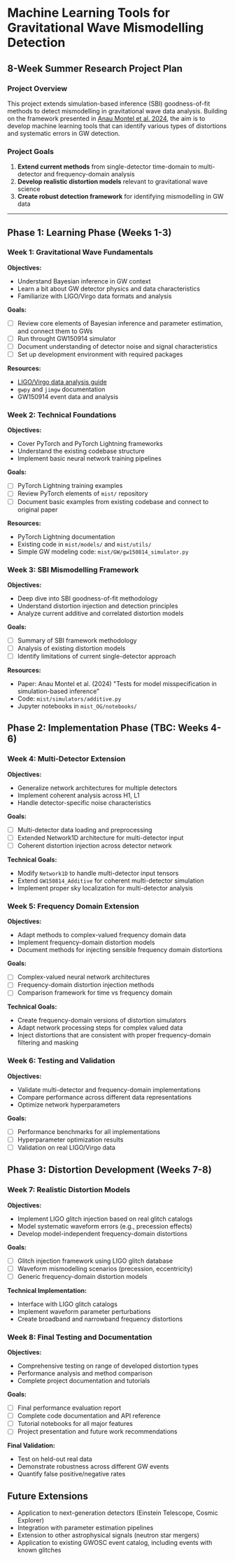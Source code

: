 # Machine Learning Tools for Gravitational Wave Mismodelling Detection
## 8-Week Summer Research Project Plan

### Project Overview
This project extends simulation-based inference (SBI) goodness-of-fit methods to detect mismodelling in gravitational wave data analysis. Building on the framework presented in [Anau Montel et al. 2024](https://arxiv.org/pdf/2412.15100), the aim is to develop machine learning tools that can identify various types of distortions and systematic errors in GW detection.

### Project Goals
1. **Extend current methods** from single-detector time-domain to multi-detector and frequency-domain analysis
2. **Develop realistic distortion models** relevant to gravitational wave science
3. **Create robust detection framework** for identifying mismodelling in GW data

---

## Phase 1: Learning Phase (Weeks 1-3)

### Week 1: Gravitational Wave Fundamentals
**Objectives:**
- Understand Bayesian inference in GW context
- Learn a bit about GW detector physics and data characteristics
- Familiarize with LIGO/Virgo data formats and analysis

**Goals:**
- [ ] Review core elements of Bayesian inference and parameter estimation, and connect them to GWs
- [ ] Run throught GW150914 simulator
- [ ] Document understanding of detector noise and signal characteristics
- [ ] Set up development environment with required packages

**Resources:**
- [LIGO/Virgo data analysis guide](https://cplberry.com/2020/02/09/gw-data-guides/)
- `gwpy` and `jimgw` documentation
- GW150914 event data and analysis

### Week 2: Technical Foundations
**Objectives:**
- Cover PyTorch and PyTorch Lightning frameworks
- Understand the existing codebase structure
- Implement basic neural network training pipelines

**Goals:**
- [ ] PyTorch Lightning training examples
- [ ] Review PyTorch elements of `mist/` repository
- [ ] Document basic examples from existing codebase and connect to original paper

**Resources:**
- PyTorch Lightning documentation
- Existing code in `mist/models/` and `mist/utils/`
- Simple GW modeling code: `mist/GW/gw150814_simulator.py`

### Week 3: SBI Mismodelling Framework
**Objectives:**
- Deep dive into SBI goodness-of-fit methodology
- Understand distortion injection and detection principles
- Analyze current additive and correlated distortion models

**Goals:**
- [ ] Summary of SBI framework methodology
- [ ] Analysis of existing distortion models
- [ ] Identify limitations of current single-detector approach

**Resources:**
- Paper: Anau Montel et al. (2024) "Tests for model misspecification in simulation-based inference"
- Code: `mist/simulators/additive.py`
- Jupyter notebooks in `mist_OG/notebooks/`

## Phase 2: Implementation Phase (TBC: Weeks 4-6)

### Week 4: Multi-Detector Extension
**Objectives:**
- Generalize network architectures for multiple detectors
- Implement coherent analysis across H1, L1
- Handle detector-specific noise characteristics

**Goals:**
- [ ] Multi-detector data loading and preprocessing
- [ ] Extended Network1D architecture for multi-detector input
- [ ] Coherent distortion injection across detector network

**Technical Goals:**
- Modify `Network1D` to handle multi-detector input tensors
- Extend `GW150814_Additive` for coherent multi-detector simulation
- Implement proper sky localization for multi-detector analysis

### Week 5: Frequency Domain Extension
**Objectives:**
- Adapt methods to complex-valued frequency domain data
- Implement frequency-domain distortion models
- Document methods for injecting sensible frequency domain distortions

**Goals:**
- [ ] Complex-valued neural network architectures
- [ ] Frequency-domain distortion injection methods
- [ ] Comparison framework for time vs frequency domain

**Technical Goals:**
- Create frequency-domain versions of distortion simulators
- Adapt network processing steps for complex valued data
- Inject distortions that are consistent with proper frequency-domain filtering and masking

### Week 6: Testing and Validation
**Objectives:**
- Validate multi-detector and frequency-domain implementations
- Compare performance across different data representations
- Optimize network hyperparameters

**Goals:**
- [ ] Performance benchmarks for all implementations
- [ ] Hyperparameter optimization results
- [ ] Validation on real LIGO/Virgo data

## Phase 3: Distortion Development (Weeks 7-8)

### Week 7: Realistic Distortion Models
**Objectives:**
- Implement LIGO glitch injection based on real glitch catalogs
- Model systematic waveform errors (e.g., precession effects)
- Develop model-independent frequency-domain distortions

**Goals:**
- [ ] Glitch injection framework using LIGO glitch database
- [ ] Waveform mismodelling scenarios (precession, eccentricity)
- [ ] Generic frequency-domain distortion models

**Technical Implementation:**
- Interface with LIGO glitch catalogs
- Implement waveform parameter perturbations
- Create broadband and narrowband frequency distortions

### Week 8: Final Testing and Documentation
**Objectives:**
- Comprehensive testing on range of developed distortion types
- Performance analysis and method comparison
- Complete project documentation and tutorials

**Goals:**
- [ ] Final performance evaluation report
- [ ] Complete code documentation and API reference
- [ ] Tutorial notebooks for all major features
- [ ] Project presentation and future work recommendations

**Final Validation:**
- Test on held-out real data
- Demonstrate robustness across different GW events
- Quantify false positive/negative rates

## Future Extensions
- Application to next-generation detectors (Einstein Telescope, Cosmic Explorer)
- Integration with parameter estimation pipelines
- Extension to other astrophysical signals (neutron star mergers)
- Application to existing GWOSC event catalog, including events with known glitches
